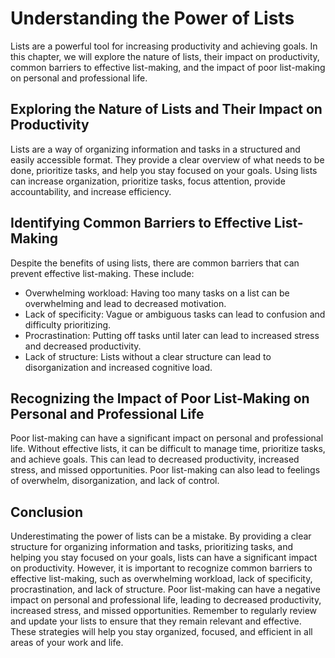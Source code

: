 Understanding the Power of Lists
================================

Lists are a powerful tool for increasing productivity and achieving goals. In this chapter, we will explore the nature of lists, their impact on productivity, common barriers to effective list-making, and the impact of poor list-making on personal and professional life.

Exploring the Nature of Lists and Their Impact on Productivity
--------------------------------------------------------------

Lists are a way of organizing information and tasks in a structured and easily accessible format. They provide a clear overview of what needs to be done, prioritize tasks, and help you stay focused on your goals. Using lists can increase organization, prioritize tasks, focus attention, provide accountability, and increase efficiency.

Identifying Common Barriers to Effective List-Making
----------------------------------------------------

Despite the benefits of using lists, there are common barriers that can prevent effective list-making. These include:

* Overwhelming workload: Having too many tasks on a list can be overwhelming and lead to decreased motivation.
* Lack of specificity: Vague or ambiguous tasks can lead to confusion and difficulty prioritizing.
* Procrastination: Putting off tasks until later can lead to increased stress and decreased productivity.
* Lack of structure: Lists without a clear structure can lead to disorganization and increased cognitive load.

Recognizing the Impact of Poor List-Making on Personal and Professional Life
----------------------------------------------------------------------------

Poor list-making can have a significant impact on personal and professional life. Without effective lists, it can be difficult to manage time, prioritize tasks, and achieve goals. This can lead to decreased productivity, increased stress, and missed opportunities. Poor list-making can also lead to feelings of overwhelm, disorganization, and lack of control.

Conclusion
----------

Underestimating the power of lists can be a mistake. By providing a clear structure for organizing information and tasks, prioritizing tasks, and helping you stay focused on your goals, lists can have a significant impact on productivity. However, it is important to recognize common barriers to effective list-making, such as overwhelming workload, lack of specificity, procrastination, and lack of structure. Poor list-making can have a negative impact on personal and professional life, leading to decreased productivity, increased stress, and missed opportunities. Remember to regularly review and update your lists to ensure that they remain relevant and effective. These strategies will help you stay organized, focused, and efficient in all areas of your work and life.
